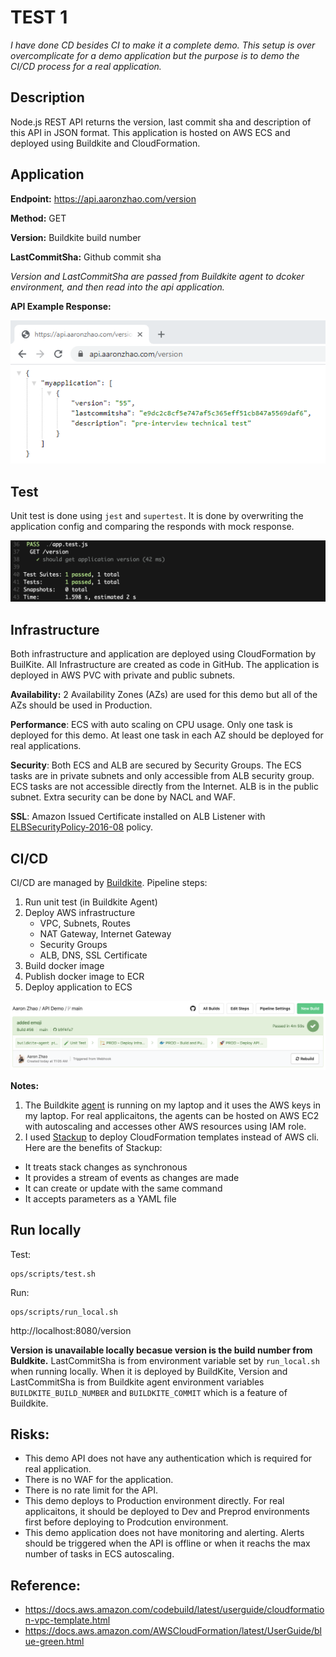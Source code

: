 # TEST 1

*I have done CD besides CI to make it a complete demo. This setup is over overcomplicate for a demo application but the purpose is to demo the CI/CD process for a real application.*

## Description

Node.js REST API returns the version, last commit sha and description of this API in JSON format. This application is hosted on AWS ECS and deployed using Buildkite and CloudFormation. 

## Application

**Endpoint:** https://api.aaronzhao.com/version

**Method:** GET

**Version:** Buildkite build number

**LastCommitSha:** Github commit sha

*Version and LastCommitSha are passed from Buildkite agent to dcoker environment, and then read into the api application.*

**API Example Response:**

![API Example Response](/images/APIExampleResponse.png)

## Test

Unit test is done using `jest` and `supertest`. It is done by overwriting the application config and comparing the responds with mock response. 

![Unit Test](/images/test.png)

## Infrastructure

Both infrastructure and application are deployed using CloudFormation by BuilKite. All Infrastructure are created as code in GitHub. The application is deployed in AWS PVC with private and public subnets. 

**Availability:** 2 Availability Zones (AZs) are used for this demo but all of the AZs should be used in Production.

**Performance**: ECS with auto scaling on CPU usage. Only one task is deployed for this demo. At least one task in each AZ should be deployed for real applications.

**Security**: Both ECS and ALB are secured by Security Groups. The ECS tasks are in private subnets and only accessible from ALB security group. ECS tasks are not accessible directly from the Internet. ALB is in the public subnet. Extra security can be done by NACL and WAF.

**SSL**: Amazon Issued Certificate installed on ALB Listener with [ELBSecurityPolicy-2016-08](https://docs.aws.amazon.com/elasticloadbalancing/latest/application/create-https-listener.html) policy. 


## CI/CD

CI/CD are managed by [Buildkite](https://buildkite.com/). Pipeline steps:

1. Run unit test (in Buildkite Agent)
1. Deploy AWS infrastructure
    - VPC, Subnets, Routes
    - NAT Gateway, Internet Gateway
    - Security Groups
    - ALB, DNS, SSL Certificate
1. Build docker image
1. Publish docker image to ECR
1. Deploy application to ECS

![Buildkite Pipeline](/images/pipeline.png)

**Notes:**
1. The Buildkite [agent](https://buildkite.com/docs/agent/v3/osx) is running on my laptop and it uses the AWS keys in my laptop. For real applicaitons, the agents can be hosted on AWS EC2 with autoscaling and accesses other AWS resources using IAM role.  
1. I used [Stackup](https://github.com/realestate-com-au/stackup) to deploy CloudFormation templates instead of AWS cli.
Here are the benefits of Stackup:
- It treats stack changes as synchronous
- It provides a stream of events as changes are made
- It can create or update with the same command
- It accepts parameters as a YAML file

## Run locally

Test:
```
ops/scripts/test.sh
```

Run:
```
ops/scripts/run_local.sh
```

http://localhost:8080/version

**Version is unavailable locally becasue version is the build number from Buldkite.**
LastCommitSha is from environment variable set by `run_local.sh` when running locally. When it is deployed by BuildKite, Version and LastCommitSha is from Buildkite agent environment variables `BUILDKITE_BUILD_NUMBER` and `BUILDKITE_COMMIT` which is a feature of Buildkite. 

## Risks:
- This demo API does not have any authentication which is required for real application.
- There is no WAF for the application. 
- There is no rate limit for the API.
- This demo deploys to Production environment directly. For real applicaitons, it should be deployed to Dev and Preprod environments first before deploying to Prodcution environment.
- This demo application does not have monitoring and alerting. Alerts should be triggered when the API is offline or when it reachs the max number of tasks in ECS autoscaling. 

## Reference:
- https://docs.aws.amazon.com/codebuild/latest/userguide/cloudformation-vpc-template.html
- https://docs.aws.amazon.com/AWSCloudFormation/latest/UserGuide/blue-green.html
